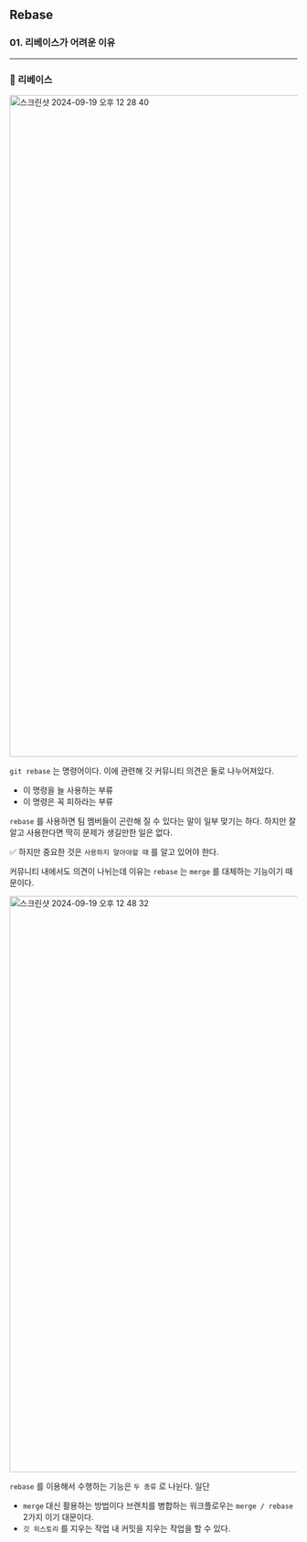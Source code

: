 ## Rebase

### 01. 리베이스가 어려운 이유

---

### 📌 리베이스

<img width="1159" alt="스크린샷 2024-09-19 오후 12 28 40" src="https://github.com/user-attachments/assets/32095fd9-9ae4-47f9-8aff-592e097b6d5e">

`git rebase` 는 명령어이다. 이에 관련해 깃 커뮤니티 의견은 둘로 나누어져있다.

- 이 명령을 늘 사용하는 부류
- 이 명령은 꼭 피하라는 부류

`rebase` 를 사용하면 팀 멤버들이 곤란해 질 수 있다는 말이 일부 맞기는 하다. 하지만 잘 알고 사용한다면 딱히 문제가 생길만한 일은 없다.

✅ 하지만 중요한 것은 `사용하지 말아야할 때` 를 알고 있어야 한다.

커뮤니티 내에서도 의견이 나뉘는데 이유는 `rebase` 는 `merge` 를 대체하는 기능이기 때문이다.

<img width="1009" alt="스크린샷 2024-09-19 오후 12 48 32" src="https://github.com/user-attachments/assets/74e637ef-aeb9-44bc-a56e-30e4890bedd2">

`rebase` 를 이용해서 수행하는 기능은 `두 종류` 로 나뉜다. 일단

- `merge` 대신 활용하는 방법이다
  브랜치를 병합하는 워크플로우는 `merge / rebase` 2가지 이기 대문이다.
- `깃 히스토리` 를 지우는 작업
  내 커밋을 지우는 작업을 할 수 있다.
